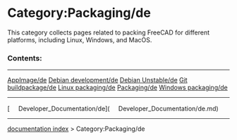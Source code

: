 # Category:Packaging/de
This category collects pages related to packing FreeCAD for different platforms, including Linux, Windows, and MacOS.

### Contents:

  --------------------------------------------------------- ----------------------------------------------------------- -----------------------------------------------------
  [AppImage/de](AppImage/de.md)                     [Debian development/de](Debian_development/de.md)   [Debian Unstable/de](Debian_Unstable/de.md)
  [Git buildpackage/de](Git_buildpackage/de.md)     [Linux packaging/de](Linux_packaging/de.md)         [Packaging/de](Packaging/de.md)
  [Windows packaging/de](Windows_packaging/de.md)                                                               
  --------------------------------------------------------- ----------------------------------------------------------- -----------------------------------------------------

[<img src="images/Property.png" style="width:16px"> Developer\_Documentation/de](<img src="images/Property.png" style="width:16px"> Developer_Documentation/de.md)

---
[documentation index](../README.md) > Category:Packaging/de
